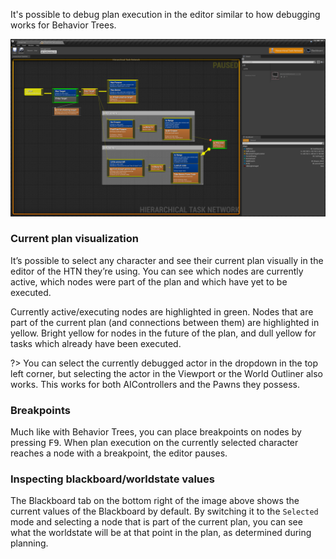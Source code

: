 
It's possible to debug plan execution in the editor similar to how debugging works for Behavior Trees.

![Visual debugging](_media/visual_debugging.png ':size=1200')

### Current plan visualization

It’s possible to select any character and see their current plan visually in the editor of the HTN they’re using. You can see which nodes are currently active, which nodes were part of the plan and which have yet to be executed.

Currently active/executing nodes are highlighted in green.
Nodes that are part of the current plan (and connections between them) are highlighted in yellow. Bright yellow for nodes in the future of the plan, and dull yellow for tasks which already have been executed.

?> You can select the currently debugged actor in the dropdown in the top left corner, but selecting the actor in the Viewport or the World Outliner also works. This works for both AIControllers and the Pawns they possess.

### Breakpoints

Much like with Behavior Trees, you can place breakpoints on nodes by pressing <kbd>F9</kbd>. 
When plan execution on the currently selected character reaches a node with a breakpoint, the editor pauses.

### Inspecting blackboard/worldstate values

The Blackboard tab on the bottom right of the image above shows the current values of the Blackboard by default.
By switching it to the `Selected` mode and selecting a node that is part of the current plan, you can see what the worldstate will be at that point in the plan, as determined during planning.